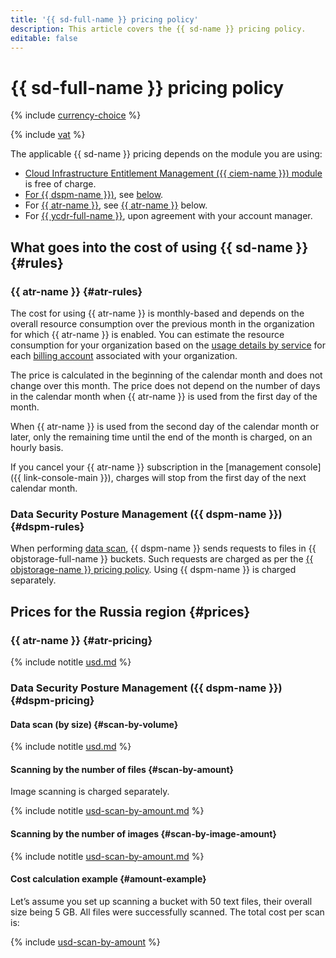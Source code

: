 ```yaml
---
title: '{{ sd-full-name }} pricing policy'
description: This article covers the {{ sd-name }} pricing policy.
editable: false
---
```


# {{ sd-full-name }} pricing policy



{% include [currency-choice](../_includes/pricing/currency-choice.md) %}

{% include [vat](../_includes/vat.md) %}

The applicable {{ sd-name }} pricing depends on the module you are using:

* [Cloud Infrastructure Entitlement Management ({{ ciem-name }}) module](concepts/ciem.md) is free of charge.
* [For {{ dspm-name }})](concepts/dspm.md), see [below](#dspm-rules).
* For [{{ atr-name }}](concepts/access-transparency.md), see [{{ atr-name }}](#atr-rules) below.
* For [{{ ycdr-full-name }}](concepts/ycdr.md), upon agreement with your account manager.

## What goes into the cost of using {{ sd-name }} {#rules}

### {{ atr-name }} {#atr-rules}

The cost for using {{ atr-name }} is monthly-based and depends on the overall resource consumption over the previous month in the organization for which {{ atr-name }} is enabled. You can estimate the resource consumption for your organization based on the [usage details by service](../billing/operations/check-charges.md#services_1) for each [billing account](../billing/concepts/billing-account.md) associated with your organization.

The price is calculated in the beginning of the calendar month and does not change over this month. The price does not depend on the number of days in the calendar month when {{ atr-name }} is used from the first day of the month.

When {{ atr-name }} is used from the second day of the calendar month or later, only the remaining time until the end of the month is charged, on an hourly basis.

If you cancel your {{ atr-name }} subscription in the [management console]({{ link-console-main }}), charges will stop from the first day of the next calendar month.

### Data Security Posture Management ({{ dspm-name }}) {#dspm-rules}

When performing [data scan](operations/dspm/create-scan.md), {{ dspm-name }} sends requests to files in {{ objstorage-full-name }} buckets. Such requests are charged as per the [{{ objstorage-name }} pricing policy](../storage/pricing.md). Using {{ dspm-name }} is charged separately.

## Prices for the Russia region {#prices}

### {{ atr-name }} {#atr-pricing}



{% include notitle [usd.md](../_pricing/security-deck/access-transparency/usd.md) %}


### Data Security Posture Management ({{ dspm-name }}) {#dspm-pricing}

#### Data scan (by size) {#scan-by-volume}



{% include notitle [usd.md](../_pricing/security-deck/dspm/usd.md) %}


#### Scanning by the number of files {#scan-by-amount}

Image scanning is charged separately.



{% include notitle [usd-scan-by-amount.md](../_pricing/security-deck/dspm/usd-scan-by-amount.md) %}


#### Scanning by the number of images {#scan-by-image-amount}



{% include notitle [usd-scan-by-amount.md](../_pricing/security-deck/dspm/usd-scan-by-image-amount.md) %}


#### Cost calculation example {#amount-example}

Let’s assume you set up scanning a bucket with 50 text files, their overall size being 5 GB. All files were successfully scanned. The total cost per scan is:



{% include [usd-scan-by-amount](../_pricing_examples/security-deck/usd-scan-by-amount.md) %}


